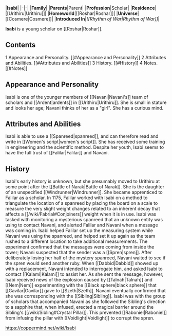 |**Isabi**|
|-|-|
|**Family**|
|**Parents**|Parent|
|**Profession**|Scholar|
|**Residence**|[[Urithiru\|Urithiru]]|
|**Homeworld**|[[Roshar\|Roshar]]|
|**Universe**|[[Cosmere\|Cosmere]]|
|**Introduced In**|*[[Rhythm of War\|Rhythm of War]]*|

**Isabi** is a young scholar on [[Roshar\|Roshar]].

## Contents

1 Appearance and Personality. [[#Appearance and Personality]] 
2 Attributes and Abilities. [[#Attributes and Abilities]] 
3 History. [[#History]] 
4 Notes. [[#Notes]] 


## Appearance and Personality
Isabi is one of the younger members of [[Navani\|Navani's]] team of scholars and [[Ardent\|ardents]] in [[Urithiru\|Urithiru]]. She is small in stature and looks her age; Navani thinks of her as a "girl". She has a curious mind.

## Attributes and Abilities
Isabi is able to use a [[Spanreed\|spanreed]], and can therefore read and write in [[Women's script\|women's script]]. She has received some training in engineering and the scientific method. Despite her youth, Isabi seems to have the full trust of [[Falilar\|Falilar]] and Navani.

## History
Isabi's early history is unknown, but she presumably moved to Urithiru at some point after the [[Battle of Narak\|Battle of Narak]]. She is the daughter of an unspecified [[Windrunner\|Windrunner]].
She became apprenticed to Falilar as a scholar. In 1175, Falilar worked with Isabi on a method to triangulate the location of a spanreed by placing the board on a scale to measure the very slight weight changes related to an inherent decay that affects a [[/wiki/Fabrial#Conjoiners]] weight when it is in use. Isabi was tasked with monitoring a mysterious spanreed that an unknown entity was using to contact Navani, and alerted Falilar and Navani when a message was coming in. Isabi helped Falilar set up the measuring system while Navani was using the spanreed, and helped set it up again as the team rushed to a different location to take additional measurements. The experiment confirmed that the messages were coming from inside the tower; Navani suspected that the sender was a [[Spren\|spren]].
After deliberately losing her half of the mystery spanreed, Navani waited to see if the spren would send another ruby. When [[Dabbid\|Dabbid]] showed up with a replacement, Navani intended to interrogate him, and asked Isabi to contact [[Kalami\|Kalami]] to assist her. As she sent the message, however, Isabi received news of the explosion caused by [[Talnah\|Talnah]] and [[Nem\|Nem]] experimenting with the [[Black sphere\|black sphere]] that [[Gavilar\|Gavilar]] gave to [[Szeth\|Szeth]].
Navani eventually confirmed that she was corresponding with the [[Sibling\|Sibling]]. Isabi was with the group of scholars that accompanied Navani as she followed the Sibling's direction to a sapphire that, when infused, erected a magical barrier around the Sibling's [[/wiki/Sibling#Crystal Pillar]]. This prevented [[Raboniel\|Raboniel]] from infusing the pillar with [[Voidlight\|Voidlight]] to corrupt the spren.



https://coppermind.net/wiki/Isabi